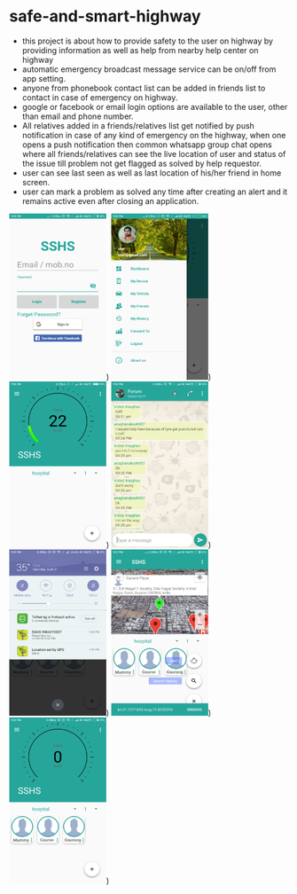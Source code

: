 # safe-and-smart-highway


* this project is about how to provide safety to the user on highway by providing information as well as help from nearby help center on highway
* automatic emergency broadcast message service can be on/off from app setting.
* anyone from phonebook contact list can be added in friends list to contact in case of emergency on highway.
* google or facebook or email login options are available to the user, other than email and phone number.
* All relatives added in a friends/relatives list get notified by push notification in case of any kind of emergency on the highway, when one opens a push notification then common whatsapp group chat opens where all friends/relatives can see the live location of user and status of the issue till problem not get flagged as solved by help requestor.
* user can see last seen as well as last location of his/her friend in home screen.
* user can mark a problem as solved any time after creating an alert and it remains active even after closing an application.

<img alt='Login_page' src='images/loginpage.png' width=175px height=300px/>)
<img alt='Navigation_Drawer' src='images/navigation_drawer.png' width=175px height=300px/>)
<img alt='Home_page' src='images/homepage.png' width=175px height=300px/>)
<img alt='Group_chat_panel' src='images/group_chat_panel.png' width=175px height=300px/>)
<img alt='Help request_notification' src='images/help_request_notification.png' width=175px height=300px/>)
<img alt='Search_Nearby_HelpCenter' src='images/search_nearby_help_center.png' width=175px height=300px/>)
<img alt='speedometer_with_friendslist' src='images/speedometer_with_friendslist.png' width=175px height=300px/>)
